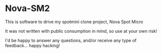 # Nova-SM2

This is software to drive my spotmini clone project, Nova Spot Micro

It was not written with public consumption in mind, so use at your own risk!

I'd be happy to answer any questions, and/or receive any type of feedback... happy hacking!
